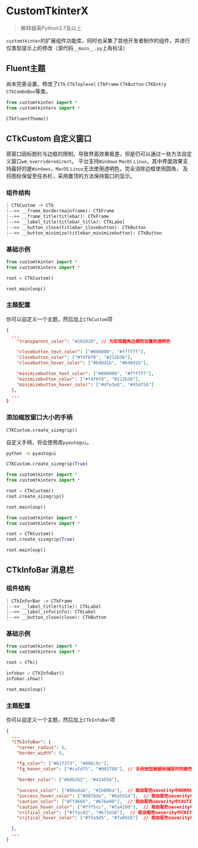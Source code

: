 # CustomTkinterX
> 解释器需Python3.7及以上

`customtkinter`的扩展组件功能库，同时也采集了其他开发者制作的组件，并进行仅类型提示上的修改（源代码`__main__.py`上有标注）

## Fluent主题
尚未完善设置，修改了`CTk` `CTkToplevel` `CTkFrame` `CTkButton` `CTKEntry` `CTkComboBox`等类。
```python
from customtkinter import *
from customtkinterx import *

CTkFluentTheme()
```

## CTkCustom 自定义窗口
原窗口因标题栏与边框的限制，导致界面效果极差，但是仍可以通过一些方法自定义窗口`wm_overrideredirect`。
平台支持`Windows` `MacOS` `Linux`，其中界面效果支持最好的是`Windows`，`MacOS` `Linux`无法使用透明色，完全消除边框使用圆角，
及将图标保留至任务栏，采用置顶的方法保持窗口的显示。

### 组件结构
```markdown
| CTkCustom -> CTk
|-->> __frame_border(mainframe): CTkFrame
|-->> __frame_title(titlebar): CTkFrame
|-->> __label_title(titlebar_title): CTkLabel
|-->> __button_close(titlebar_closebutton): CTkButton
|-->> __button_minimize(titlebar_minimizebutton): CTkButton
```

### 基础示例
```python
from customtkinter import *
from customtkinterx import *

root = CTkCustom()

root.mainloop()
```

### 主题配置
你可以自定义一个主题，然后加上`CTkCustom`项
```json
{
  ...
    "transparent_color": "#101010", // 为实现圆角边框而设置的透明色

    "closebutton_text_color": ["#000000", "#ffffff"],
    "closebutton_color": ["#f4f6f8", "#212b36"],
    "closebutton_hover_color": ["#b40d1b", "#b40d1b"],

    "minimizebutton_text_color": ["#000000", "#ffffff"],
    "minimizebutton_color": ["#f4f6f8", "#212b36"],
    "minimizebutton_hover_color": ["#dfe3e8", "#454f5b"]
  },
  ...
}
```

### 添加缩放窗口大小的手柄
```python
CTKCustom.create_sizegrip()
```
自定义手柄，将会使用库`pyautogui`。
```bash
python -m pyautogui
```
```python
CTKCustom.create_sizegrip(True)
```

```python
from customtkinter import *
from customtkinterx import *

root = CTkCustom()
root.create_sizegrip()

root.mainloop()
```

```python
from customtkinter import *
from customtkinterx import *

root = CTkCustom()
root.create_sizegrip(True)

root.mainloop()
```

## CTkInfoBar 消息栏
### 组件结构
```markdown
| CTkInforBar -> CTkFrame
|-->> __label_title(title): CTkLabel
|-->> __label_info(info): CTkLabel
|-->> __button_close(close): CTkButton
```

### 基础示例
```python
from customtkinter import *
from customtkinterx import *

root = CTk()

infobar = CTkInfoBar()
infobar.show()

root.mainloop()
```

### 主题配置
你可以自定义一个主题，然后加上`CTkInfoBar`项
```json
{
  ...
  "CTkInfoBar": {
    "corner_radius": 8,
    "border_width": 0,

    "fg_color": ["#61f3f3", "#006c9c"], 
    "fg_hover_color": ["#cafdf5", "#003768"], // 关闭按钮被鼠标捕捉时的颜色

    "border_color": ["#b0b2b2", "#424556"],  

    "success_color": ["#86e8ab", "#1b806a"],  // 取自配色severity中NORMAL值
    "success_hover_color": ["#d8fbde", "#0a5554"],  // 取自配色severity中被鼠标捕捉时的NORMAL值
    "caution_color": ["#ffd666", "#b76e00"],  // 取自配色severity中CAUTION值
    "caution_hover_color": ["#fff5cc", "#7a4100"],  // 取自配色severity中被鼠标捕捉时的CAUTION值
    "critical_color": ["#ffac82", "#b71d18"],  // 取自配色severity中CRITICAL值
    "critical_hover_color": ["#ffe9d5", "#7a0916"]  // 取自配色severity中被鼠标捕捉时的CAUTION值

  },
  ...
}
```
